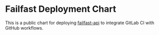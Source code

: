 
# Failfast Deployment Chart

This is a public chart for deploying [failfast-api][1] to integrate GitLab CI with GitHub workflows.




[1]: https://github.com/failfast-ci/failfast-api


